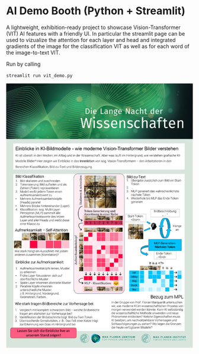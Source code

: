 # AI Demo Booth (Python + Streamlit)

A lightweight, exhibition-ready project to showcase Vision-Transformer (VIT) AI features with a friendly UI. In particular the streamlit page can be used to vizualize the attention for each layer and head and integrated gradients of the image for the classification VIT as well as for each word of the image-to-text VIT.

Run by calling 

```
streamlit run vit_demo.py
```

![LNDW Poster 2025](https://github.com/Nerrror/LNDW25/blob/main/2025_LNDW_Poster.jpg?raw=true)